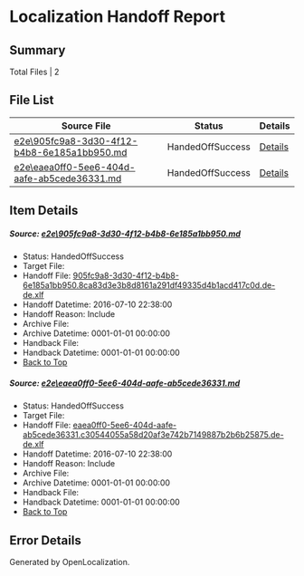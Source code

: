 # <a name='report-top'></a> Localization Handoff Report

## Summary
 Total Files | 2

## File List
 Source File | Status | Details 
 ----------- | ------ | ------- 
 [e2e\905fc9a8-3d30-4f12-b4b8-6e185a1bb950.md](https://github.com/OpenLocalizationTestOrg/oltest/blob/4b34a40eaec8badf01b885c510dc84a07a7a3e2b/e2e/905fc9a8-3d30-4f12-b4b8-6e185a1bb950.md) | HandedOffSuccess | [Details](#ad63d07197931fee5277801d4f71fd630d9924292)
 [e2e\eaea0ff0-5ee6-404d-aafe-ab5cede36331.md](https://github.com/OpenLocalizationTestOrg/oltest/blob/4b34a40eaec8badf01b885c510dc84a07a7a3e2b/e2e/eaea0ff0-5ee6-404d-aafe-ab5cede36331.md) | HandedOffSuccess | [Details](#0bc9a159054b7b607fa981ac5d476bb3d372fc804)

## Item Details
##### <a name='ad63d07197931fee5277801d4f71fd630d9924292'></a> Source: [e2e\905fc9a8-3d30-4f12-b4b8-6e185a1bb950.md](https://github.com/OpenLocalizationTestOrg/oltest/blob/4b34a40eaec8badf01b885c510dc84a07a7a3e2b/e2e/905fc9a8-3d30-4f12-b4b8-6e185a1bb950.md)
* Status: HandedOffSuccess
* Target File: 
* Handoff File: [905fc9a8-3d30-4f12-b4b8-6e185a1bb950.8ca83d3e3b8d8161a291df49335d4b1acd417c0d.de-de.xlf](https://github.com/OpenLocalizationTestOrg/olhandoff-e2e/blob/38fd45acb8cc61438ee22c610c974045c4df0614/ol-handoff/OpenLocalizationTestOrg/oltest-dede-fly/ci/ht/905fc9a8-3d30-4f12-b4b8-6e185a1bb950.8ca83d3e3b8d8161a291df49335d4b1acd417c0d.de-de.xlf)
* Handoff Datetime: 2016-07-10 22:38:00
* Handoff Reason: Include
* Archive File: 
* Archive Datetime: 0001-01-01 00:00:00
* Handback File: 
* Handback Datetime: 0001-01-01 00:00:00
* [Back to Top](#report-top)

##### <a name='0bc9a159054b7b607fa981ac5d476bb3d372fc804'></a> Source: [e2e\eaea0ff0-5ee6-404d-aafe-ab5cede36331.md](https://github.com/OpenLocalizationTestOrg/oltest/blob/4b34a40eaec8badf01b885c510dc84a07a7a3e2b/e2e/eaea0ff0-5ee6-404d-aafe-ab5cede36331.md)
* Status: HandedOffSuccess
* Target File: 
* Handoff File: [eaea0ff0-5ee6-404d-aafe-ab5cede36331.c30544055a58d20af3e742b7149887b2b6b25875.de-de.xlf](https://github.com/OpenLocalizationTestOrg/olhandoff-e2e/blob/38fd45acb8cc61438ee22c610c974045c4df0614/ol-handoff/OpenLocalizationTestOrg/oltest-dede-fly/ci/ht/eaea0ff0-5ee6-404d-aafe-ab5cede36331.c30544055a58d20af3e742b7149887b2b6b25875.de-de.xlf)
* Handoff Datetime: 2016-07-10 22:38:00
* Handoff Reason: Include
* Archive File: 
* Archive Datetime: 0001-01-01 00:00:00
* Handback File: 
* Handback Datetime: 0001-01-01 00:00:00
* [Back to Top](#report-top)


## Error Details

Generated by OpenLocalization.

